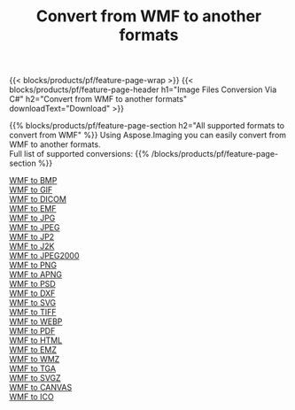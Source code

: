 ﻿---
title: Convert from WMF to another formats 
weight: 3920
url: /net/conversion/from/wmf 
lang: en
langdirlevel: 2
locales: zh-hans,ja,it,ru,de,es,fr,nl,id,lt,pl,pt,vi,tr,ko,zh-hant,ar,hi,th,sv,cs,uk,he
description: Using Aspose.Imaging you can easily convert from WMF to another formats
---

{{< blocks/products/pf/feature-page-wrap >}}
{{< blocks/products/pf/feature-page-header h1="Image Files Conversion Via C#" h2="Convert from WMF to another formats" downloadText="Download" >}}


{{% blocks/products/pf/feature-page-section  h2="All supported formats to convert from WMF" %}}
Using Aspose.Imaging you can easily convert from WMF to another formats.
<br/>
Full list of supported conversions:
{{% /blocks/products/pf/feature-page-section %}}
<div class="container-fluid productfamilypage bg-gray">
    <div class="convertypes bg-gray agp-content section">
        <div class="container">
		<div class="row other-converters">
		    <div class='col-md-2 other-converter remove-lp remove-rp'><a href="/imaging/net/conversion/wmf-to-bmp" >WMF to BMP</a></div><div class='col-md-2 other-converter remove-lp remove-rp'><a href="/imaging/net/conversion/wmf-to-gif" >WMF to GIF</a></div><div class='col-md-2 other-converter remove-lp remove-rp'><a href="/imaging/net/conversion/wmf-to-dicom" >WMF to DICOM</a></div><div class='col-md-2 other-converter remove-lp remove-rp'><a href="/imaging/net/conversion/wmf-to-emf" >WMF to EMF</a></div><div class='col-md-2 other-converter remove-lp remove-rp'><a href="/imaging/net/conversion/wmf-to-jpg" >WMF to JPG</a></div><div class='col-md-2 other-converter remove-lp remove-rp'><a href="/imaging/net/conversion/wmf-to-jpeg" >WMF to JPEG</a></div><div class='col-md-2 other-converter remove-lp remove-rp'><a href="/imaging/net/conversion/wmf-to-jp2" >WMF to JP2</a></div><div class='col-md-2 other-converter remove-lp remove-rp'><a href="/imaging/net/conversion/wmf-to-j2k" >WMF to J2K</a></div><div class='col-md-2 other-converter remove-lp remove-rp'><a href="/imaging/net/conversion/wmf-to-jpeg2000" >WMF to JPEG2000</a></div><div class='col-md-2 other-converter remove-lp remove-rp'><a href="/imaging/net/conversion/wmf-to-png" >WMF to PNG</a></div><div class='col-md-2 other-converter remove-lp remove-rp'><a href="/imaging/net/conversion/wmf-to-apng" >WMF to APNG</a></div><div class='col-md-2 other-converter remove-lp remove-rp'><a href="/imaging/net/conversion/wmf-to-psd" >WMF to PSD</a></div><div class='col-md-2 other-converter remove-lp remove-rp'><a href="/imaging/net/conversion/wmf-to-dxf" >WMF to DXF</a></div><div class='col-md-2 other-converter remove-lp remove-rp'><a href="/imaging/net/conversion/wmf-to-svg" >WMF to SVG</a></div><div class='col-md-2 other-converter remove-lp remove-rp'><a href="/imaging/net/conversion/wmf-to-tiff" >WMF to TIFF</a></div><div class='col-md-2 other-converter remove-lp remove-rp'><a href="/imaging/net/conversion/wmf-to-webp" >WMF to WEBP</a></div><div class='col-md-2 other-converter remove-lp remove-rp'><a href="/imaging/net/conversion/wmf-to-pdf" >WMF to PDF</a></div><div class='col-md-2 other-converter remove-lp remove-rp'><a href="/imaging/net/conversion/wmf-to-html" >WMF to HTML</a></div><div class='col-md-2 other-converter remove-lp remove-rp'><a href="/imaging/net/conversion/wmf-to-emz" >WMF to EMZ</a></div><div class='col-md-2 other-converter remove-lp remove-rp'><a href="/imaging/net/conversion/wmf-to-wmz" >WMF to WMZ</a></div><div class='col-md-2 other-converter remove-lp remove-rp'><a href="/imaging/net/conversion/wmf-to-tga" >WMF to TGA</a></div><div class='col-md-2 other-converter remove-lp remove-rp'><a href="/imaging/net/conversion/wmf-to-svgz" >WMF to SVGZ</a></div><div class='col-md-2 other-converter remove-lp remove-rp'><a href="/imaging/net/conversion/wmf-to-canvas" >WMF to CANVAS</a></div><div class='col-md-2 other-converter remove-lp remove-rp'><a href="/imaging/net/conversion/wmf-to-ico" >WMF to ICO</a></div>
                </div>
        </div>
    </div>
</div>
<br/>

